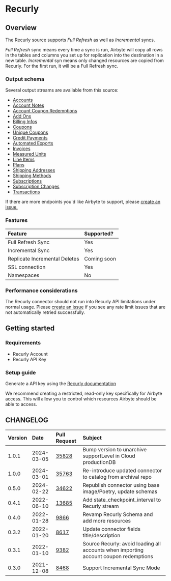 # Recurly

## Overview

The Recurly source supports _Full Refresh_ as well as _Incremental_ syncs.

_Full Refresh_ sync means every time a sync is run, Airbyte will copy all rows in the tables and
columns you set up for replication into the destination in a new table. _Incremental_ syn means only
changed resources are copied from Recurly. For the first run, it will be a Full Refresh sync.

### Output schema

Several output streams are available from this source:

- [Accounts](https://docs.recurly.com/docs/accounts)
- [Account Notes](https://docs.recurly.com/docs/accounts#account-notes)
- [Account Coupon Redemptions](https://docs.recurly.com/docs/coupons#redemptions)
- [Add Ons](https://docs.recurly.com/docs/plans#add-ons-1)
- [Billing Infos](https://docs.recurly.com/docs/accounts#billing-info)
- [Coupons](https://docs.recurly.com/docs/coupons)
- [Unique Coupons](https://docs.recurly.com/docs/bulk-unique-coupons)
- [Credit Payments](https://docs.recurly.com/docs/invoices)
- [Automated Exports](https://docs.recurly.com/docs/export-overview)
- [Invoices](https://docs.recurly.com/docs/invoices)
- [Measured Units](https://developers.recurly.com/api/v2021-02-25/index.html#tag/measured_unit)
- [Line Items](https://docs.recurly.com/docs/invoices#line-items)
- [Plans](https://docs.recurly.com/docs/plans)
- [Shipping Addresses](https://docs.recurly.com/docs/shipping-addresses)
- [Shipping Methods](https://docs.recurly.com/docs/shipping#shipping-methods)
- [Subscriptions](https://docs.recurly.com/docs/subscriptions)
- [Subscription Changes](https://docs.recurly.com/docs/change-subscription#subscription-changes)
- [Transactions](https://docs.recurly.com/docs/transactions)

If there are more endpoints you'd like Airbyte to support, please
[create an issue.](https://github.com/airbytehq/airbyte/issues/new/choose)

### Features

| Feature                       | Supported?  |
| :---------------------------- | :---------- |
| Full Refresh Sync             | Yes         |
| Incremental Sync              | Yes         |
| Replicate Incremental Deletes | Coming soon |
| SSL connection                | Yes         |
| Namespaces                    | No          |

### Performance considerations

The Recurly connector should not run into Recurly API limitations under normal usage. Please
[create an issue](https://github.com/airbytehq/airbyte/issues) if you see any rate limit issues that
are not automatically retried successfully.

## Getting started

### Requirements

- Recurly Account
- Recurly API Key

### Setup guide

Generate a API key using the
[Recurly documentation](https://docs.recurly.com/docs/api-keys#section-find-or-generate-your-api-key)

We recommend creating a restricted, read-only key specifically for Airbyte access. This will allow
you to control which resources Airbyte should be able to access.

## CHANGELOG

| Version | Date       | Pull Request                                             | Subject                                                                              |
| :------ | :--------- | :------------------------------------------------------- | :----------------------------------------------------------------------------------- |
| 1.0.1   | 2024-03-05 | [35828](https://github.com/airbytehq/airbyte/pull/35828) | Bump version to unarchive supportLevel in Cloud productionDB                         |
| 1.0.0   | 2024-03-01 | [35763](https://github.com/airbytehq/airbyte/pull/35763) | Re-introduce updated connector to catalog from archival repo                         |
| 0.5.0   | 2024-02-22 | [34622](https://github.com/airbytehq/airbyte/pull/34622) | Republish connector using base image/Poetry, update schemas                          |
| 0.4.1   | 2022-06-10 | [13685](https://github.com/airbytehq/airbyte/pull/13685) | Add state_checkpoint_interval to Recurly stream                                      |
| 0.4.0   | 2022-01-28 | [9866](https://github.com/airbytehq/airbyte/pull/9866)   | Revamp Recurly Schema and add more resources                                         |
| 0.3.2   | 2022-01-20 | [8617](https://github.com/airbytehq/airbyte/pull/8617)   | Update connector fields title/description                                            |
| 0.3.1   | 2022-01-10 | [9382](https://github.com/airbytehq/airbyte/pull/9382)   | Source Recurly: avoid loading all accounts when importing account coupon redemptions |
| 0.3.0   | 2021-12-08 | [8468](https://github.com/airbytehq/airbyte/pull/8468)   | Support Incremental Sync Mode                                                        |
